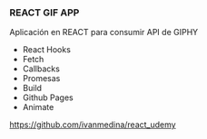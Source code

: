 ### REACT GIF APP

Aplicación en REACT para consumir API de GIPHY

- React Hooks
- Fetch
- Callbacks
- Promesas
- Build
- Github Pages
- Animate

https://github.com/ivanmedina/react_udemy

